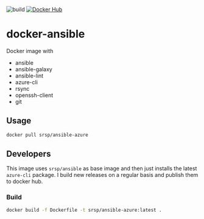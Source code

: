 ![build](https://github.com/srsp/docker-ansible-azure/actions/workflows/docker-image.yml/badge.svg)
[![Docker Hub](https://img.shields.io/docker/v/srsp/ansible-azure?label=Docker%20Hub&logo=docker&logoColor=white)](https://hub.docker.com/r/srsp/ansible-azure)

# docker-ansible

Docker image with

* ansible
* ansible-galaxy
* ansible-lint
* azure-cli
* rsync
* openssh-client
* git

## Usage
```bash
docker pull srsp/ansible-azure
```

## Developers
This image uses `srsp/ansible` as base image and then just installs the latest `azure-cli`
package. I build new releases on a regular basis and publish them to docker hub. 

### Build 

```bash
docker build -f Dockerfile -t srsp/ansible-azure:latest .
```

